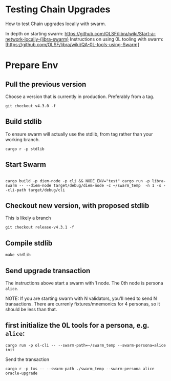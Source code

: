 # Testing Chain Upgrades

How to test Chain upgrades locally with swarm.

In depth on starting swarm: https://github.com/OLSF/libra/wiki/Start-a-network-locally-(libra-swarm)
Instructions on using 0L tooling with swarm: [https://github.com/OLSF/libra/wiki/QA-0L-tools-using-Swarm]


# Prepare Env
## Pull the previous version
Choose a version that is currently in production. Preferably from a tag.

```
git checkout v4.3.0 -f

```

## Build stdlib
To ensure swarm will actually use the stdlib, from tag rather than your working branch.

```
cargo r -p stdlib
```

## Start Swarm
```

cargo build -p diem-node -p cli && NODE_ENV="test" cargo run -p libra-swarm -- --diem-node target/debug/diem-node -c ~/swarm_temp  -n 1 -s --cli-path target/debug/cli
```



## Checkout new version, with proposed stdlib
This is likely a branch

```
git checkout release-v4.3.1 -f

```

## Compile stdlib

```
make stdlib

```

## Send upgrade transaction

The instructions above start a swarm with 1 node. The 0th node is persona `alice`.

NOTE: If you are starting swarm with N validators, you'll need to send N transactions. There are currenly fixtures/mnemonics for 4 personas, so it should be less than that.

## first initialize the 0L tools for a persona, e.g. `alice`:

```
cargo run -p ol-cli -- --swarm-path=~/swarm_temp --swarm-persona=alice init
```

Send the transaction

```
cargo r -p txs -- --swarm-path ./swarm_temp --swarm-persona alice oracle-upgrade
```